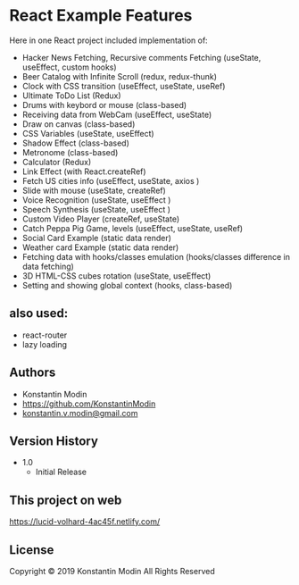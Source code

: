 # React Example Features

Here in one React project included implementation of:

* Hacker News Fetching, Recursive comments Fetching (useState, useEffect, custom hooks)
* Beer Catalog with Infinite Scroll (redux, redux-thunk)
* Clock with CSS transition (useEffect, useState, useRef)
* Ultimate ToDo List (Redux)
* Drums with keybord or mouse (class-based) 
* Receiving data from WebCam (useEffect, useState)
* Draw on canvas (class-based)
* CSS Variables (useState, useEffect)
* Shadow Effect (class-based)
* Metronome (class-based)
* Calculator (Redux)
* Link Effect (with React.createRef)
* Fetch US cities info (useEffect, useState, axios )
* Slide with mouse (useState, createRef)
* Voice Recognition (useState, useEffect )
* Speech Synthesis (useState, useEffect )
* Custom Video Player (createRef, useState)
* Catch Peppa Pig Game, levels (useEffect, useState, useRef)
* Social Card Example (static data render)
* Weather card Example (static data render)
* Fetching data with hooks/classes emulation (hooks/classes difference in data fetching)
* 3D HTML-CSS cubes rotation (useState, useEffect)
* Setting and showing global context (hooks, class-based)

## also used:
* react-router
* lazy loading

## Authors

* Konstantin Modin
* https://github.com/KonstantinModin
* konstantin.v.modin@gmail.com


## Version History

* 1.0
    * Initial Release
	
## This project on web

https://lucid-volhard-4ac45f.netlify.com/

## License

Copyright © 2019 Konstantin Modin All Rights Reserved